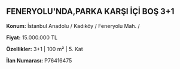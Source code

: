 ## FENERYOLU'NDA,PARKA KARŞI İÇİ BOŞ 3+1

**Konum:** İstanbul Anadolu / Kadıköy / Feneryolu Mah. /

**Fiyat:** 15.000.000 TL

**Özellikler:** 3+1 | 100 m² | 5. Kat

**İlan Numarası:** P76416475
